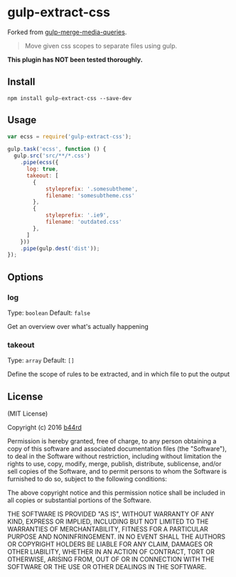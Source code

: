 # gulp-extract-css

Forked from [gulp-merge-media-queries](https://github.com/aivenreach/gulp-merge-media-queries).

> Move given css scopes to separate files using gulp.

**This plugin has NOT been tested thoroughly.**

## Install
```
npm install gulp-extract-css --save-dev
```

## Usage
```javascript
var ecss = require('gulp-extract-css');

gulp.task('ecss', function () {
  gulp.src('src/**/*.css')
    .pipe(ecss({
      log: true,
      takeout: [
        {
            styleprefix: '.somesubtheme',
            filename: 'somesubtheme.css'
        },
        {
            styleprefix: '.ie9',
            filename: 'outdated.css'
        },
      ]
    }))
    .pipe(gulp.dest('dist'));
});
```

## Options

### log

Type: `boolean` Default: `false`

Get an overview over what's actually happening

### takeout

Type: `array` Default: `[]`

Define the scope of rules to be extracted, and in which file to put the output

## License

(MIT License)

Copyright (c) 2016 [b44rd](https://twitter.com/b44rd)

Permission is hereby granted, free of charge, to any person obtaining
a copy of this software and associated documentation files (the
"Software"), to deal in the Software without restriction, including
without limitation the rights to use, copy, modify, merge, publish,
distribute, sublicense, and/or sell copies of the Software, and to
permit persons to whom the Software is furnished to do so, subject to
the following conditions:

The above copyright notice and this permission notice shall be
included in all copies or substantial portions of the Software.

THE SOFTWARE IS PROVIDED "AS IS", WITHOUT WARRANTY OF ANY KIND,
EXPRESS OR IMPLIED, INCLUDING BUT NOT LIMITED TO THE WARRANTIES OF
MERCHANTABILITY, FITNESS FOR A PARTICULAR PURPOSE AND
NONINFRINGEMENT. IN NO EVENT SHALL THE AUTHORS OR COPYRIGHT HOLDERS BE
LIABLE FOR ANY CLAIM, DAMAGES OR OTHER LIABILITY, WHETHER IN AN ACTION
OF CONTRACT, TORT OR OTHERWISE, ARISING FROM, OUT OF OR IN CONNECTION
WITH THE SOFTWARE OR THE USE OR OTHER DEALINGS IN THE SOFTWARE.
